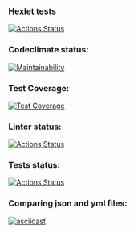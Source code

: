 ### Hexlet tests
[![Actions Status](https://github.com/Krutov777/python-project-lvl2/workflows/hexlet-check/badge.svg)](https://github.com/Krutov777/python-project-lvl2/actions)
### Codeclimate status:
[![Maintainability](https://api.codeclimate.com/v1/badges/a99a88d28ad37a79dbf6/maintainability)](https://codeclimate.com/github/codeclimate/codeclimate/maintainability)
### Test Coverage:
[![Test Coverage](https://api.codeclimate.com/v1/badges/a99a88d28ad37a79dbf6/test_coverage)](https://codeclimate.com/github/codeclimate/codeclimate/test_coverage)
### Linter status:
[![Actions Status](https://github.com/Krutov777/python-project-lvl2/workflows/linter/badge.svg)](https://github.com/Krutov777/python-project-lvl2/actions)
### Tests status:
[![Actions Status](https://github.com/Krutov777/python-project-lvl2/workflows/tests/badge.svg)](https://github.com/Krutov777/python-project-lvl2/actions)

### Comparing json and yml files:
[![asciicast](https://asciinema.org/a/F5FKByRMEILtCTYTm008wZjwQ.svg)](https://asciinema.org/a/F5FKByRMEILtCTYTm008wZjwQ)
